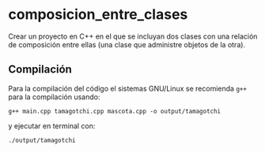 # composicion_entre_clases

Crear un proyecto en C++ en el que se incluyan dos clases con una relación de composición entre ellas (una clase que administre objetos de la otra).

## Compilación

Para la compilación del código el sistemas GNU/Linux se recomienda `g++` para la compilación usando:
```
g++ main.cpp tamagotchi.cpp mascota.cpp -o output/tamagotchi
```

y ejecutar en terminal con:
```
./output/tamagotchi
```